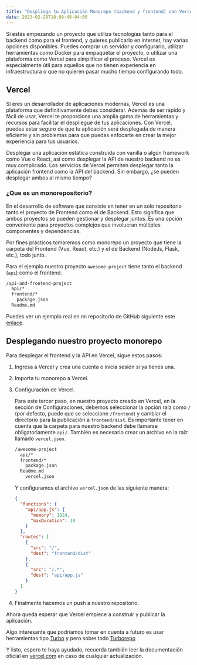 ```yaml
---
title: "Despliega tu Aplicación Monorepo (backend y frontend) con Vercel"
date: 2023-02-20T18:09:49-04:00
---
```


Si estás empezando un proyecto que utiliza tecnologías tanto para el backend como para el frontend, y quieres publicarlo en internet, hay varias opciones disponibles. Puedes comprar un servidor y configurarlo, utilizar herramientas como Docker para empaquetar el proyecto, o utilizar una plataforma como Vercel para simplificar el proceso. Vercel es especialmente útil para aquellos que no tienen experiencia en infraestructura o que no quieren pasar mucho tiempo configurando todo.

## Vercel

Si eres un desarrollador de aplicaciones modernas, Vercel es una plataforma que definitivamente debes considerar. Además de ser rápido y fácil de usar, Vercel te proporciona una amplia gama de herramientas y recursos para facilitar el despliegue de tus aplicaciones. Con Vercel, puedes estar seguro de que tu aplicación será desplegada de manera eficiente y sin problemas para que puedas enfocarte en crear la mejor experiencia para tus usuarios.

Desplegar una aplicación estática construida con vanilla o algún framework como Vue o React, así como desplegar la API de nuestro backend no es muy complicado. Los servicios de Vercel permiten desplegar tanto la aplicación frontend como la API del backend. Sin embargo, ¿se pueden desplegar ambos al mismo tiempo?

### ¿Que es un monorepositorio?

En el desarrollo de software que consiste en tener en un solo repositorio tanto el proyecto de Frontend como el de Backend. Esto significa que ambos proyectos se pueden gestionar y desplegar juntos. Es una opción conveniente para proyectos complejos que involucran múltiples componentes y dependencias.

Por fines prácticos tomaremos como monorepo un proyecto que tiene la carpeta del Frontend (Vue, React, etc.) y el de Backend (NodeJs, Flask, etc.), todo junto.

Para el ejemplo nuestro proyecto `awesome-project` tiene tanto el backend (`api`) como el frontend.

```markdown
/api-and-frontend-project
  api/*
  frontend/*
	package.json
  Readme.md
```

Puedes ver un ejemplo real en mi repositorio de GitHub siguiente este [enlace](https://github.com/doneber/yt-summarizer).

## Desplegando nuestro proyecto monorepo

Para desplegar el frontend y la API en Vercel, sigue estos pasos:

1. Ingresa a Vercel y crea una cuenta o inicia sesión si ya tienes una.
2. Importa tu monorepo a Vercel.
3. Configuración de Vercel.
    
    Para este tercer paso, en nuestro proyecto creado en Vercel, en la sección de Configuraciones, debemos seleccionar la opción raíz como `/` (por defecto, puede que se seleccione `/frontend`) y cambiar el directorio para la publicación a `frontend/dist`. Es importante tener en cuenta que la carpeta para nuestro backend debe llamarse obligatoriamente `api/`. También es necesario crear un archivo en la raíz llamado `vercel.json`.
    
    ```markdown
    /awesome-project
      api/*
      frontend/*
    	package.json
      Readme.md
    	vercel.json
    ```
    
    Y configuramos el archivo `vercel.json` de las siguiente manera:
    
    ```json
    {
      "functions": {
        "api/app.js": {
          "memory": 1024,
          "maxDuration": 10
        }
      },
      "routes": [
        {
          "src": "/",
          "dest": "frontend/dist"
        },
        {
          "src": "/.*",
          "dest": "api/app.js"
        }
      ]
    }
    ```
    
4. Finalmente hacemos un push a nuestro repositorio.

Ahora queda esperar que Vercel empiece a construir y publicar la aplicación.

Algo interesante que podríamos tomar en cuenta a futuro es  usar herramientas tipo [Turbo](https://turbo.build/) y pero sobre todo [Turborepo](https://turbo.build/repo)

Y listo, espero te haya ayudado, recuerda también leer la documentación oficial en [vercel.com](http://vercel.com) en caso de cualquier actualización.
